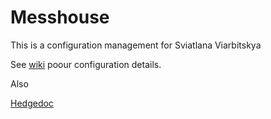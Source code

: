 # Messhouse

This is a configuration management for Sviatlana Viarbitskya

See [wiki](https://github.com/chris2fr/messhouse/wiki) poour configuration details.

Also

[Hedgedoc](https://hedgedoc.resdigita.com/messhouse?both)
